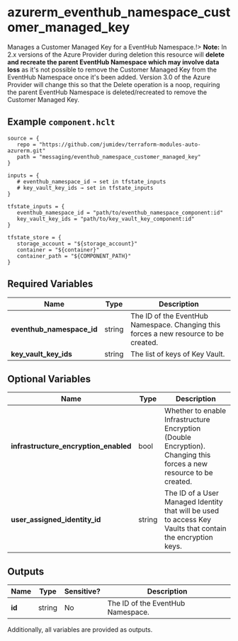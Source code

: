 # azurerm_eventhub_namespace_customer_managed_key

Manages a Customer Managed Key for a EventHub Namespace.!> **Note:** In 2.x versions of the Azure Provider during deletion this resource will **delete and recreate the parent EventHub Namespace which may involve data loss** as it's not possible to remove the Customer Managed Key from the EventHub Namespace once it's been added. Version 3.0 of the Azure Provider will change this so that the Delete operation is a noop, requiring the parent EventHub Namespace is deleted/recreated to remove the Customer Managed Key.

## Example `component.hclt`

```hcl
source = {
   repo = "https://github.com/jumidev/terraform-modules-auto-azurerm.git" 
   path = "messaging/eventhub_namespace_customer_managed_key" 
}

inputs = {
   # eventhub_namespace_id → set in tfstate_inputs
   # key_vault_key_ids → set in tfstate_inputs
}

tfstate_inputs = {
   eventhub_namespace_id = "path/to/eventhub_namespace_component:id" 
   key_vault_key_ids = "path/to/key_vault_key_component:id" 
}

tfstate_store = {
   storage_account = "${storage_account}" 
   container = "${container}" 
   container_path = "${COMPONENT_PATH}" 
}

```

## Required Variables

| Name | Type |  Description |
| ---- | --------- |  ----------- |
| **eventhub_namespace_id** | string |  The ID of the EventHub Namespace. Changing this forces a new resource to be created. | 
| **key_vault_key_ids** | string |  The list of keys of Key Vault. | 

## Optional Variables

| Name | Type |  Description |
| ---- | --------- |  ----------- |
| **infrastructure_encryption_enabled** | bool |  Whether to enable Infrastructure Encryption (Double Encryption). Changing this forces a new resource to be created. | 
| **user_assigned_identity_id** | string |  The ID of a User Managed Identity that will be used to access Key Vaults that contain the encryption keys. | 



## Outputs

| Name | Type | Sensitive? | Description |
| ---- | ---- | --------- | --------- |
| **id** | string | No  | The ID of the EventHub Namespace. | 

Additionally, all variables are provided as outputs.
